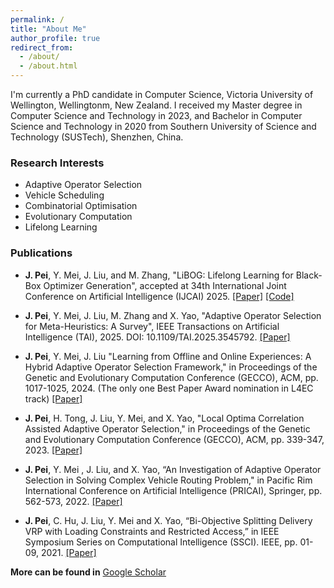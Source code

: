 ```yaml
---
permalink: /
title: "About Me"
author_profile: true
redirect_from: 
  - /about/
  - /about.html
---
```


I'm currently a PhD candidate in Computer Science, Victoria University of Wellington, Wellingtonm, New Zealand. I received my Master degree in Computer Science and Technology in 2023, and Bachelor in Computer Science and Technology in 2020 from Southern University of Science and Technology (SUSTech), Shenzhen, China. 


### Research Interests

* Adaptive Operator Selection
* Vehicle Scheduling 
* Combinatorial Optimisation
* Evolutionary Computation
* Lifelong Learning

### Publications

* **J. Pei**, Y. Mei, J. Liu, and M. Zhang, "LiBOG: Lifelong Learning for Black-Box Optimizer Generation", accepted at 34th International Joint Conference on Artificial Intelligence (IJCAI) 2025. [[Paper]](https://arxiv.org/abs/2505.13025) [[Code]](https://github.com/PeiJY/LiBOG)

* **J. Pei**, Y. Mei, J. Liu, M. Zhang and X. Yao, "Adaptive Operator Selection for Meta-Heuristics: A Survey", IEEE Transactions on Artificial Intelligence (TAI), 2025. DOI: 10.1109/TAI.2025.3545792. [[Paper]](https://ieeexplore.ieee.org/abstract/document/10904096)

* **J. Pei**, Y. Mei, J. Liu "Learning from Offline and Online Experiences: A Hybrid Adaptive Operator Selection Framework," in Proceedings of the Genetic and Evolutionary Computation Conference (GECCO), ACM, pp. 1017-1025, 2024. (The only one Best Paper Award nomination in L4EC track) [[Paper]](https://dl.acm.org/doi/abs/10.1145/3638529.3654062)

* **J. Pei**, H. Tong, J. Liu, Y. Mei, and X. Yao, "Local Optima Correlation Assisted Adaptive Operator Selection," in Proceedings of the Genetic and Evolutionary Computation Conference (GECCO), ACM, pp. 339-347, 2023. [[Paper]](https://dl.acm.org/doi/abs/10.1145/3583131.3590399)

* **J. Pei**, Y. Mei , J. Liu, and X. Yao, “An Investigation of Adaptive Operator Selection in Solving Complex Vehicle Routing Problem," in Pacific Rim International Conference on Artificial Intelligence (PRICAI), Springer, pp. 562-573, 2022. [[Paper]](https://doi.org/10.1007/978-3-031-20862-1_41)

* **J. Pei**, C. Hu, J. Liu, Y. Mei and X. Yao, “Bi-Objective Splitting Delivery VRP with Loading Constraints and Restricted Access,” in IEEE Symposium Series on Computational Intelligence (SSCI). IEEE, pp. 01-09, 2021. [[Paper]](https://doi.org/10.1109/SSCI50451.2021.9659967)


**More can be found in** [Google Scholar](https://scholar.google.com/citations?user=WyBHVhYAAAAJ)
